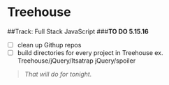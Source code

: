 # Treehouse
##Track: Full Stack JavaScript 
###**TO DO 5.15.16**
- [ ] clean up Githup repos
- [ ] build directories for every project in Treehouse
      ex. Treehouse/jQuery/Itsatrap jQuery/spoiler

>*That will do for tonight.*

